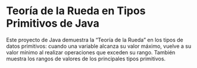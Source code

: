 # Teoría de la Rueda en Tipos Primitivos de Java

Este proyecto de Java demuestra la “Teoría de la Rueda” en los tipos de datos primitivos: cuando una variable alcanza su valor máximo, vuelve a su valor mínimo al realizar operaciones que exceden su rango. También muestra los rangos de valores de los principales tipos primitivos.